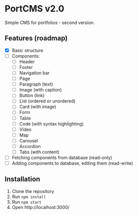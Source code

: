 # PortCMS v2.0

Simple CMS for portfolios - second version.

## Features (roadmap)
- [x] Basic structure
- [ ] Components:
  - [ ] Header
  - [ ] Footer
  - [ ] Navigation bar
  - [ ] Page
  - [ ] Paragraph (text)
  - [ ] Image (with caption)
  - [ ] Button (link)
  - [ ] List (ordered or unordered)
  - [ ] Card (with image)
  - [ ] Form
  - [ ] Table
  - [ ] Code (with syntax highlighting)
  - [ ] Video
  - [ ] Map
  - [ ] Carousel
  - [ ] Accordion
  - [ ] Tabs (with content)
- [ ] Fetching components from database (read-only)
- [ ] Adding components to database, editing them (read-write)

## Installation
1. Clone the repository
2. Run `npm install`
3. Run `npm start`
4. Open http://localhost:3000/